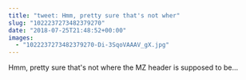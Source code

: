 ```yaml
---
title: "tweet: Hmm, pretty sure that's not wher"
slug: "1022237273482379270"
date: "2018-07-25T21:48:52+00:00"
images:
  - "1022237273482379270-Di-3SqoVAAAV_gX.jpg"
---
```

Hmm, pretty sure that's not where the MZ header is supposed to be... 